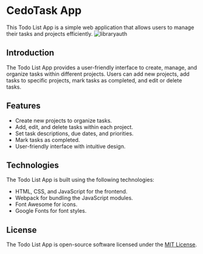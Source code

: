 # CedoTask App

This Todo List App is a simple web application that allows users to manage their tasks and projects efficiently.
![libraryauth](https://github.com/cedogithub/Todo-list-js/assets/39746523/92b8e5e1-e96a-4602-8fd4-379258982043)



## Introduction

The Todo List App provides a user-friendly interface to create, manage, and organize tasks within different projects. Users can add new projects, add tasks to specific projects, mark tasks as completed, and edit or delete tasks.

## Features

- Create new projects to organize tasks.
- Add, edit, and delete tasks within each project.
- Set task descriptions, due dates, and priorities.
- Mark tasks as completed.
- User-friendly interface with intuitive design.

## Technologies

The Todo List App is built using the following technologies:

- HTML, CSS, and JavaScript for the frontend.
- Webpack for bundling the JavaScript modules.
- Font Awesome for icons.
- Google Fonts for font styles.



## License

The Todo List App is open-source software licensed under the [MIT License](LICENSE).
